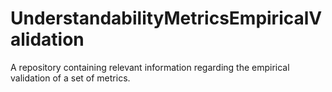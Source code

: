 # UnderstandabilityMetricsEmpiricalValidation
A repository containing relevant information regarding the empirical validation of a set of metrics.
